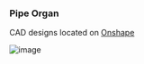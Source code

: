 ### Pipe Organ

CAD designs located on [Onshape](https://cad.onshape.com/documents?column=modifiedAt&nodeId=374b1dde1f7be4c201c8020f&resourceType=folder&sortOrder=desc)

![image](https://github.com/user-attachments/assets/d451d7e5-5f93-4dbc-bd67-ee54fd4b1b70)
